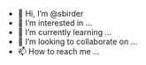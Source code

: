 - 👋 Hi, I’m @sbirder
- 👀 I’m interested in ...
- 🌱 I’m currently learning ...
- 💞️ I’m looking to collaborate on ...
- 📫 How to reach me ...

<!---
sbirder/sbirder is a ✨ special ✨ repository because its `README.md` (this file) appears on your GitHub profile.
You can click the Preview link to take a look at your changes.
--->
